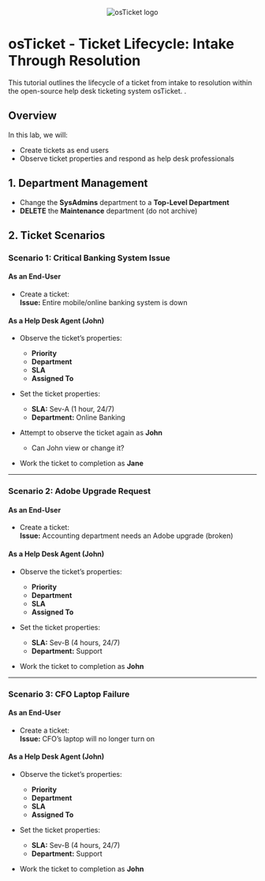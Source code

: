 <p align="center">
<img src="https://i.imgur.com/Clzj7Xs.png" alt="osTicket logo"/>
</p>

<h1>osTicket - Ticket Lifecycle: Intake Through Resolution</h1>
This tutorial outlines the lifecycle of a ticket from intake to resolution within the open-source help desk ticketing system osTicket.
.<br />



## Overview  
In this lab, we will:  
- Create tickets as end users  
- Observe ticket properties and respond as help desk professionals  

## 1. Department Management  
- Change the **SysAdmins** department to a **Top-Level Department**  
- **DELETE** the **Maintenance** department (do not archive)  

## 2. Ticket Scenarios  

### Scenario 1: Critical Banking System Issue  
#### As an End-User  
- Create a ticket:  
  **Issue:** Entire mobile/online banking system is down  

#### As a Help Desk Agent (**John**)  
- Observe the ticket’s properties:  
  - **Priority**  
  - **Department**  
  - **SLA**  
  - **Assigned To**  

- Set the ticket properties:  
  - **SLA:** Sev-A (1 hour, 24/7)  
  - **Department:** Online Banking  

- Attempt to observe the ticket again as **John**  
  - Can John view or change it?  

- Work the ticket to completion as **Jane**  

---

### Scenario 2: Adobe Upgrade Request  
#### As an End-User  
- Create a ticket:  
  **Issue:** Accounting department needs an Adobe upgrade (broken)  

#### As a Help Desk Agent (**John**)  
- Observe the ticket’s properties:  
  - **Priority**  
  - **Department**  
  - **SLA**  
  - **Assigned To**  

- Set the ticket properties:  
  - **SLA:** Sev-B (4 hours, 24/7)  
  - **Department:** Support  

- Work the ticket to completion as **John**  

---

### Scenario 3: CFO Laptop Failure  
#### As an End-User  
- Create a ticket:  
  **Issue:** CFO’s laptop will no longer turn on  

#### As a Help Desk Agent (**John**)  
- Observe the ticket’s properties:  
  - **Priority**  
  - **Department**  
  - **SLA**  
  - **Assigned To**  

- Set the ticket properties:  
  - **SLA:** Sev-B (4 hours, 24/7)  
  - **Department:** Support  

- Work the ticket to completion as **John**  
